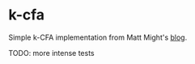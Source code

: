 k-cfa
=====

Simple k-CFA implementation from Matt Might's [blog](http://matt.might.net/articles/implementation-of-kcfa-and-0cfa/).

TODO: more intense tests
